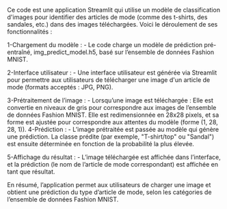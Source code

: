 Ce code est une application Streamlit qui utilise un modèle de classification d'images pour identifier des articles de mode (comme des t-shirts, des sandales, etc.) dans des images téléchargées. Voici le déroulement de ses fonctionnalités :

1-Chargement du modèle : 
    - Le code charge un modèle de prédiction pré-entraîné, img_predict_model.h5, basé sur l’ensemble de données Fashion MNIST.

2-Interface utilisateur : 
    - Une interface utilisateur est générée via Streamlit pour permettre aux utilisateurs de télécharger une image d'un article de mode (formats acceptés : JPG, PNG).

3-Prétraitement de l’image : 
    - Lorsqu’une image est téléchargée :
        Elle est convertie en niveaux de gris pour correspondre aux images de l’ensemble de données Fashion MNIST.
        Elle est redimensionnée en 28x28 pixels, et sa forme est ajustée pour correspondre aux attentes du modèle (forme (1, 28, 28, 1)).
4-Prédiction : 
    - L’image prétraitée est passée au modèle qui génère une prédiction. La classe prédite (par exemple, "T-shirt/top" ou "Sandal") est ensuite déterminée en fonction de la probabilité la plus élevée.

5-Affichage du résultat : 
    - L’image téléchargée est affichée dans l’interface, et la prédiction (le nom de l’article de mode correspondant) est affichée en tant que résultat.

En résumé, l’application permet aux utilisateurs de charger une image et obtient une prédiction du type d’article de mode, selon les catégories de l’ensemble de données Fashion MNIST.